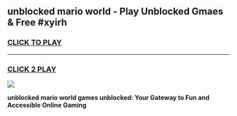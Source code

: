 
## unblocked mario world - Play Unblocked Gmaes & Free #xyirh
<h3>
<a href="https://news.freeplayer.one?title=unblocked_mario_world&ref=24F">CLICK TO PLAY</a></h3>
<hr>

<h3>
<a href="https://news.freeplayer.one?title=unblocked_mario_world&ref=24F">CLICK 2 PLAY</a>
  
</h3>

<a href="https://news.freeplayer.one?title=unblocked_mario_world&ref=24F/"><img src="https://clearcache.store/games.png"></a>


**unblocked mario world games unblocked: Your Gateway to Fun and Accessible Online Gaming**
